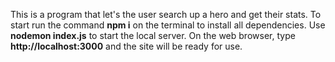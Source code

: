 This is a program that let's the user search up a hero and get their stats.
To start run the command **npm i** on the terminal to install all dependencies.
Use **nodemon index.js** to start the local server.
On the web browser, type **http://localhost:3000** and the site will be ready for use.
